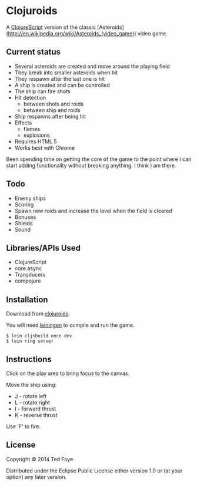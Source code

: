 Clojuroids
==========

A [ClojureScript](http://github.com/clojure/clojurescript) version of the classic [Asteroids] (http://en.wikipedia.org/wiki/Asteroids_(video_game)) video game.

## Current status

* Several asteroids are created and move around the playing field
 * They break into smaller asteroids when hit 
 * They respawn after the last one is hit
* A ship is created and can be controlled
* The ship can fire shots
* Hit detection
  * between shots and roids
  * between ship and roids
* Ship respawns after being hit 
* Effects
  * flames
  * explosions
* Requires HTML 5
* Works best with Chrome

Been spending time on getting the core of the game to the point where I can start adding functionality without breaking anything. I think I am there.

## Todo
* Enemy ships
* Scoring
* Spawn new roids and increase the level when the field is cleared
* Bonuses
* Shields
* Sound 

## Libraries/APIs Used
* ClojureScript
* core.async
* Transducers
* compojure

## Installation

Download from [clojuroids](https://github.com/tedfoye/clojuroids)

You will need [leiningen](https://github.com/technomancy/leiningen) to compile and run the game.

    $ lein cljsbuild once dev
    $ lein ring server
    
## Instructions

Click on the play area to bring focus to the canvas. 

Move the ship using:
* J - rotate left
* L - rotate right
* I - forward thrust
* K - reverse thrust

Use 'F' to fire.

## License

Copyright © 2014 Ted Foye

Distributed under the Eclipse Public License either version 1.0 or (at
your option) any later version.
